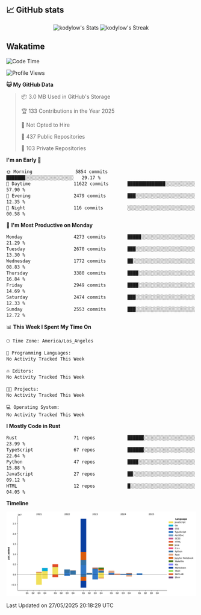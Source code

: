 ## 📈 GitHub stats
<!--START_SECTION:github-->
<div class="badges-githubstats">
  <p align="center">
    <img src="https://github-readme-stats.vercel.app/api?username=kodylow&theme=tokyonight&show_icons=true&hide_border=true&count_private=true" alt="kodylow's Stats" height="165">
    <img src="https://github-readme-streak-stats.herokuapp.com/?user=kodylow&theme=tokyonight&hide_border=true" alt="kodylow's Streak" height="165">
  </p>
</div>
<!--END_SECTION:github-->

## Wakatime 
<!--START_SECTION:waka-->
![Code Time](http://img.shields.io/badge/Code%20Time-1%2C294%20hrs%2031%20mins-blue)

![Profile Views](http://img.shields.io/badge/Profile%20Views-1-blue)

**🐱 My GitHub Data** 

> 📦 3.0 MB Used in GitHub's Storage 
 > 
> 🏆 133 Contributions in the Year 2025
 > 
> 🚫 Not Opted to Hire
 > 
> 📜 437 Public Repositories 
 > 
> 🔑 103 Private Repositories 
 > 
**I'm an Early 🐤** 

```text
🌞 Morning                5854 commits        ███████░░░░░░░░░░░░░░░░░░   29.17 % 
🌆 Daytime                11622 commits       ██████████████░░░░░░░░░░░   57.90 % 
🌃 Evening                2479 commits        ███░░░░░░░░░░░░░░░░░░░░░░   12.35 % 
🌙 Night                  116 commits         ░░░░░░░░░░░░░░░░░░░░░░░░░   00.58 % 
```
📅 **I'm Most Productive on Monday** 

```text
Monday                   4273 commits        █████░░░░░░░░░░░░░░░░░░░░   21.29 % 
Tuesday                  2670 commits        ███░░░░░░░░░░░░░░░░░░░░░░   13.30 % 
Wednesday                1772 commits        ██░░░░░░░░░░░░░░░░░░░░░░░   08.83 % 
Thursday                 3380 commits        ████░░░░░░░░░░░░░░░░░░░░░   16.84 % 
Friday                   2949 commits        ████░░░░░░░░░░░░░░░░░░░░░   14.69 % 
Saturday                 2474 commits        ███░░░░░░░░░░░░░░░░░░░░░░   12.33 % 
Sunday                   2553 commits        ███░░░░░░░░░░░░░░░░░░░░░░   12.72 % 
```


📊 **This Week I Spent My Time On** 

```text
🕑︎ Time Zone: America/Los_Angeles

💬 Programming Languages: 
No Activity Tracked This Week

🔥 Editors: 
No Activity Tracked This Week

🐱‍💻 Projects: 
No Activity Tracked This Week

💻 Operating System: 
No Activity Tracked This Week
```

**I Mostly Code in Rust** 

```text
Rust                     71 repos            ██████░░░░░░░░░░░░░░░░░░░   23.99 % 
TypeScript               67 repos            ██████░░░░░░░░░░░░░░░░░░░   22.64 % 
Python                   47 repos            ████░░░░░░░░░░░░░░░░░░░░░   15.88 % 
JavaScript               27 repos            ██░░░░░░░░░░░░░░░░░░░░░░░   09.12 % 
HTML                     12 repos            █░░░░░░░░░░░░░░░░░░░░░░░░   04.05 % 
```



**Timeline**

![Lines of Code chart](https://raw.githubusercontent.com/Kodylow/Kodylow/master/assets/bar_graph.png)


 Last Updated on 27/05/2025 20:18:29 UTC
<!--END_SECTION:waka-->
